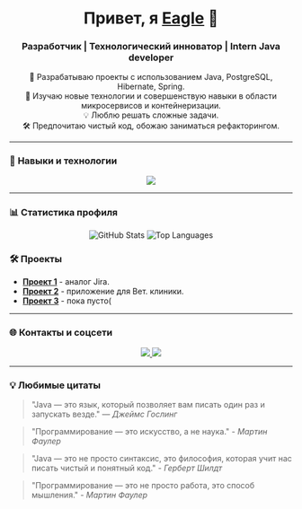 <!-- Приветствие -->
<h1 align="center">Привет, я <a href="https://github.com/VeagleV">Eagle</a> 👋</h1>
<h3 align="center">Разработчик  | Технологический инноватор | Intern Java developer </h3>

<!-- О себе -->
<p align="center">
  🚀 Разрабатываю проекты с использованием Java, PostgreSQL, Hibernate, Spring. <br />
  🌱 Изучаю новые технологии и совершенствую навыки в области микросервисов и контейнеризации. <br />
  💡 Люблю решать сложные задачи. <br />
  🛠️ Предпочитаю чистый код, обожаю заниматься рефакторингом. <br />
</p>

---

### 🚀 **Навыки и технологии**

<p align="center">
  <a href="https://skillicons.dev">
    <img src="https://skillicons.dev/icons?i=git,gitlab,java,cpp,postgres,spring,hibernate,docker,arduino,idea&theme=light&perline=5" />
  </a>
</p>

---

### 📊 **Статистика профиля**

<p align="center">
  <img src="https://github-readme-stats.vercel.app/api?username=VeagleV&show_icons=true&theme=tokyonight" alt="GitHub Stats" />
  <img src="https://github-readme-stats.vercel.app/api/top-langs/?username=VeagleV&layout=compact&theme=tokyonight" alt = "Top Languages"/>
</p>

### 🛠️ **Проекты**

- [**Проект 1**](https://github.com/VeagleV/managmentApp) - аналог Jira.
- [**Проект 2**](https://github.com/VeagleV/VetApp) - приложение для Вет. клиники.
- [**Проект 3**](ссылка-на-репозиторий) - пока пусто(

---

### 🌐 **Контакты и соцсети**

<p align="center">
  <a href="mailto:lanselot4267@gmail.com">
    <img src="https://img.shields.io/badge/Email-D14836?style=flat&logo=gmail&logoColor=white" />
  </a>
  <a href="https://t.me/VeagleV">
    <img src="https://img.shields.io/badge/Telegram-2CA5E0?style=flat&logo=telegram&logoColor=white" />
  </a>
</p>

---

### 💡 **Любимые цитаты**

> "Java — это язык, который позволяет вам писать один раз и запускать везде." — *Джеймс Гослинг*

> "Программирование — это искусство, а не наука." - *Мартин Фаулер*

> "Java — это не просто синтаксис, это философия, которая учит нас писать чистый и понятный код." - *Герберт Шилдт*

> "Программирование — это не просто работа, это способ мышления." - *Мартин Фаулер*
